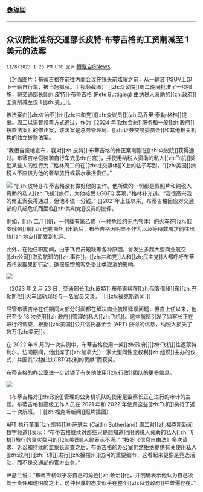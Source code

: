 ###  [:house:返回](README.md)
---


## 众议院批准将交通部长皮特·布蒂吉格的工资削减至 1 美元的法案
`11/8/2023 1:25 PM UTC 宝尹` [轉載自GNews](https://gnews.org/articles/1943024)

（封面图片：布蒂吉格在前往内阁会议在镜头前炫耀之前，从一辆装甲SUV上卸下一辆自行车，被当场抓获。｜视频截图）
[[zh:众议院]]周二晚间批准了一项措施，将交通部长[[zh:皮特]]·布蒂吉格 (Pete Buttigieg) 由纳税人资助的[[zh:政府]]工资削减至仅 1 [[zh:美元]]。

该法案由[[zh:佐治亚]]州[[zh:共和党]][[zh:众议员]][[zh:马乔里·泰勒·格林]]提出。周二以语音投票方式通过，作为《2024 年[[zh:金融]]服务和一般[[zh:政府]]拨款法案》的修正案，该法案是总务管理局、[[zh:证券交易委员会]]和其他相关机构的独立拨款法案。

“我很自豪地宣布，我对[[zh:皮特]]·布蒂吉格的修正案刚刚在[[zh:众议院]]获得通过。布蒂吉格假装骑自行车去[[zh:白宫]]，并使用纳税人资助的私人[[zh:飞机]]奖励某些人的性行为，”格林周二的在[[zh:社交媒体]]X上的帖子写到，“[[zh:美国]]纳税人不应该为他的奢华旅行或薪水承担责任。”

![](https://i.imgur.com/N2of1RJ.png)
“[[zh:皮特]]·布蒂吉格没有做好他的工作。他所做的一切都是假照片和纳税人资助的私人[[zh:飞机]]旅行，为他接受 LGBTQ 奖项，”格林补充道。“我很高兴我的修正案获得通过，但他不值一分钱。”
自2021年上任以来，布蒂吉格因应对交通部的几起危机而面临[[zh:共和党]]议员的批评。

例如，[[zh:二月]]份，一列载有氯乙烯（一种危险的无色气体）的火车在[[zh:俄亥俄州]]东[[zh:巴勒斯坦]]出轨后，布蒂吉格因明显不作为以及等待数周才前往出轨[[zh:地点]]而受到批评。 

此外，在他任职期间，由于飞行员短缺等各种原因，曾发生多起大型商业航空[[zh:公司]]取消航班的[[zh:事件]]。[[zh:共和党]]人和[[zh:民主党]]人都呼吁布蒂吉格采取果断行动，确保航空旅客免受此类取消的影响。

![](https://i.imgur.com/3Y0tZAK.jpg)


（2023 年 2 月 23 日，交通部长[[zh:皮特]]·布蒂吉格在[[zh:俄亥俄州]]东[[zh:巴勒斯坦]]火车出轨现场与一名官员交谈。 ｜[[zh:福克斯新闻]]）

尽管布蒂吉格在任期间大部分时间都在解决商业航班延误问题，但自上任以来，他已至少 18 次使用[[zh:政府]]管理的私人[[zh:飞机]]。这些航班引发了监察长正在进行的调查，根据[[zh:美国]]公共信托基金会 (APT) 获得的信息，纳税人损失了数万[[zh:美元]]。

在 2022 年 9 月的一次实例中，布蒂吉格使用一架[[zh:政府]][[zh:飞机]]往返蒙特利尔。访问期间，他出席了[[zh:加拿大]]一家大型同性恋权利[[zh:组织]]主办的仪式，并因其“对推进LGBTQ权利的贡献”而获奖。

布蒂吉格的办公室进一步封锁了有关他使用[[zh:行政]]团队的更多信息。

![](https://i.imgur.com/9uC0fiD.jpg)


（布蒂吉格对[[zh:政府]]管理的公务机机队的使用是监察长正在进行的审计的主题。布蒂吉格和高级工作人员在 2021 年和 2022 年使用这些[[zh:飞机]]执行了近二十次航班。｜[[zh:福克斯新闻]]照片插图）

APT 执行董事[[zh:凯特]]琳·萨瑟兰 (Caitlin Sutherland) 周二对[[zh:福克斯新闻数字频道]]表示：“布蒂吉格继续对那些只是想知道他用纳税人资助的私人[[zh:飞机]]旅行的真实费用的[[zh:美国]]人民表示不满。” “按照《信息自由法》多次请求、诉讼和持续的监察长调查之后，布蒂吉格的办公室仍然拒绝提供有关使用私人[[zh:政府]][[zh:飞机]]进行[[zh:摇摆州]]访问的重要细节，这看起来更像是竞选活动，而不是交通部的官方业务。”


萨瑟兰说：“布蒂吉格似乎将自己的角色[[zh:政治]]化，并明确表示他认为自己凌驾于责任和透明度之上，这种轻蔑的态度似乎在整个[[zh:拜登政府]]中普遍存在。”





